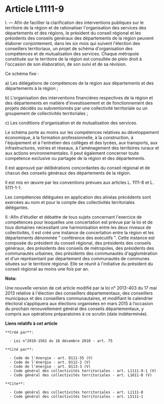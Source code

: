 # Article L1111-9

I. ― Afin de faciliter la clarification des interventions publiques sur le territoire de la région et de rationaliser
l'organisation des services des départements et des régions, le président du conseil régional et les présidents des conseils
généraux des départements de la région peuvent élaborer conjointement, dans les six mois qui suivent l'élection des
conseillers territoriaux, un projet de schéma d'organisation des compétences et de mutualisation des services. Chaque
métropole constituée sur le territoire de la région est consultée de plein droit à l'occasion de son élaboration, de son
suivi et de sa révision. 

Ce schéma fixe : 

a) Les délégations de compétences de la région aux départements et des départements à la région ; 

b) L'organisation des interventions financières respectives de la région et des départements en matière d'investissement et
de fonctionnement des projets décidés ou subventionnés par une collectivité territoriale ou un groupement de collectivités
territoriales ; 

c) Les conditions d'organisation et de mutualisation des services. 

Le schéma porte au moins sur les compétences relatives au développement économique, à la formation professionnelle, à la
construction, à l'équipement et à l'entretien des collèges et des lycées, aux transports, aux infrastructures, voiries et
réseaux, à l'aménagement des territoires ruraux et aux actions environnementales. Il peut également concerner toute
compétence exclusive ou partagée de la région et des départements. 

Il est approuvé par délibérations concordantes du conseil régional et de chacun des conseils généraux des départements de la
région. 

Il est mis en œuvre par les conventions prévues aux articles L. 1111-8 et L. 5111-1-1. 

Les compétences déléguées en application des alinéas précédents sont exercées au nom et pour le compte des collectivités
territoriales délégantes. 

II.-Afin d'étudier et débattre de tous sujets concernant l'exercice de compétences pour lesquelles une concertation est
prévue par la loi et de tous domaines nécessitant une harmonisation entre les deux niveaux de collectivités, il est créé une
instance de concertation entre la région et les départements dénommée " conférence des exécutifs ". Cette instance est
composée du président du conseil régional, des présidents des conseils généraux, des présidents des conseils de métropoles,
des présidents des communautés urbaines, des présidents des communautés d'agglomération et d'un représentant par département
des communautés de communes situées sur le territoire régional. Elle se réunit à l'initiative du président du conseil
régional au moins une fois par an.

**Nota:**

Une nouvelle version de cet article modifié par la loi n° 2013-403 du 17 mai 2013 relative à l'élection des conseillers
départementaux, des conseillers municipaux et des conseillers communautaires, et modifiant le calendrier électoral
s’appliquera aux élections organisées en mars 2015 à l’occasion du prochain renouvellement général des conseils
départementaux, y compris aux opérations préparatoires à ce scrutin (date indéterminée).

**Liens relatifs à cet article**

	**Créé par**:

	  - Loi n°2010-1563 du 16 décembre 2010 - art. 75

	**Cité par**:

	  - Code de l'énergie - art. D111-55 (V)
	  - Code de l'énergie - art. D112-2 (V)
	  - Code de l'énergie - art. D113-3 (V)
	  - Code général des collectivités territoriales - art. L1111-9-1 (V)
	  - Code général des collectivités territoriales - art. L1611-8 (V)

	**Cite**:

	  - Code général des collectivités territoriales - art. L1111-8
	  - Code général des collectivités territoriales - art. L5111-1
